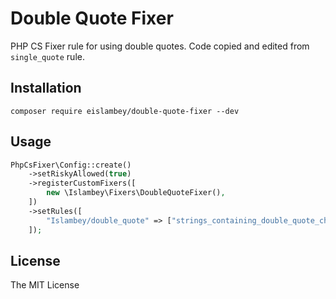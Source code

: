 # Double Quote Fixer
PHP CS Fixer rule for using double quotes. Code copied and edited from `single_quote` rule.

## Installation

    composer require eislambey/double-quote-fixer --dev

## Usage
```php
PhpCsFixer\Config::create()
    ->setRiskyAllowed(true)
    ->registerCustomFixers([
        new \Islambey\Fixers\DoubleQuoteFixer(),
    ])
    ->setRules([
        "Islambey/double_quote" => ["strings_containing_double_quote_chars" => true],
    ]);
```

## License
The MIT License